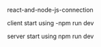 react-and-node-js-connection 

client start using 
    -npm run dev

server start using 
      npm run dev
      
